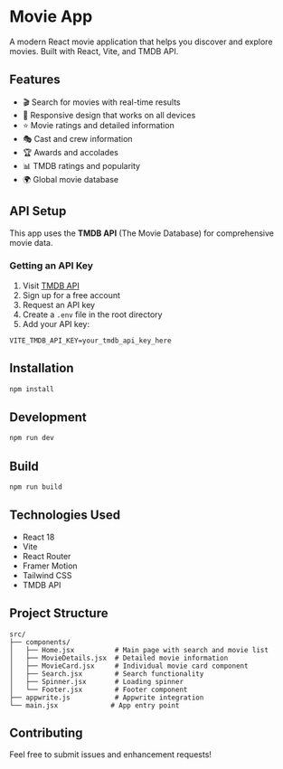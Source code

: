 # Movie App

A modern React movie application that helps you discover and explore movies. Built with React, Vite, and TMDB API.

## Features

- 🎬 Search for movies with real-time results
- 📱 Responsive design that works on all devices
- ⭐ Movie ratings and detailed information
- 🎭 Cast and crew information
- 🏆 Awards and accolades
- 📊 TMDB ratings and popularity
- 🌍 Global movie database

## API Setup

This app uses the **TMDB API** (The Movie Database) for comprehensive movie data.

### Getting an API Key

1. Visit [TMDB API](https://www.themoviedb.org/settings/api)
2. Sign up for a free account
3. Request an API key
4. Create a `.env` file in the root directory
5. Add your API key:

```env
VITE_TMDB_API_KEY=your_tmdb_api_key_here
```

## Installation

```bash
npm install
```

## Development

```bash
npm run dev
```

## Build

```bash
npm run build
```

## Technologies Used

- React 18
- Vite
- React Router
- Framer Motion
- Tailwind CSS
- TMDB API

## Project Structure

```
src/
├── components/
│   ├── Home.jsx          # Main page with search and movie list
│   ├── MovieDetails.jsx  # Detailed movie information
│   ├── MovieCard.jsx     # Individual movie card component
│   ├── Search.jsx        # Search functionality
│   ├── Spinner.jsx       # Loading spinner
│   └── Footer.jsx        # Footer component
├── appwrite.js           # Appwrite integration
└── main.jsx             # App entry point
```

## Contributing

Feel free to submit issues and enhancement requests!
